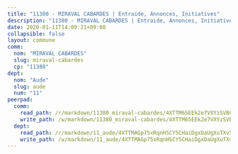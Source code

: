 ```yaml
---
title: "11380 - MIRAVAL CABARDES | Entraide, Annonces, Initiatives"
description: "11380 - MIRAVAL CABARDES | Entraide, Annonces, Initiatives"
date: 2020-01-11T14:09:21+09:00
collapsible: false
layout: commune
comm:
  nom: "MIRAVAL CABARDES"
  slug: miraval-cabardes
  cp: "11380"
dept:
  nom: "Aude"
  slug: aude
  num: "11"
peerpad:
  comm:
    read_path: /r/markdown/11380_miraval-cabardes/4XTTM65EEk2e7VXYzSVBChUAHvpr9b2kXaBVUrTdzJYrrePKU
    write_path: /w/markdown/11380_miraval-cabardes/4XTTM65EEk2e7VXYzSVBChUAHvpr9b2kXaBVUrTdzJYrrePKU-K3TgUh6KwuUgk1aJBorUBj5GDtezGosWUnWF8TLGuGgmZ8SB6117Ye8oMWFLrDXvaw2dYnCFdZnwY7TBtfB9Keeku7RUAx9p4o8rLAfeqE8EkAuJyJiHnW4KoF9KNP63GyTR9trz
  dept:
    read_path: /r/markdown/11_aude/4XTTMAGp75xRqnHSCY5CHaiDgxDaUgXuTXvSZDHnY1JdjJiUk
    write_path: /w/markdown/11_aude/4XTTMAGp75xRqnHSCY5CHaiDgxDaUgXuTXvSZDHnY1JdjJiUk-K3TgUenjCPDfs1W21bst2JvrPDW324QBfMvPid11puzXxXGQEeNw9p4QtfnUhSn4LYSwR6UDBQmdr3wFq2CDRGqNz2QynSm58zgCpz2PKP6Y24UTpxW22MudfeZ339ZPKnHm6XTr
---
```


